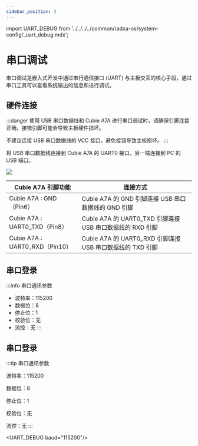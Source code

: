 ```yaml
---
sidebar_position: 3
---
```


import UART_DEBUG from '../../../../common/radxa-os/system-config/\_uart_debug.mdx';

# 串口调试

串口调试是嵌入式开发中通过串行通信接口 (UART) 与主板交互的核心手段，通过串口工具可以查看系统输出的信息和进行调试。

## 硬件连接

:::danger
使用 USB 串口数据线和 Cubie A7A 进行串口调试时，请确保引脚连接正确，接错引脚可能会导致主板硬件损坏。

不建议连接 USB 串口数据线的 VCC 接口，避免接错导致主板损坏。
:::

将 USB 串口数据线连接到 Cubie A7A 的 UART0 接口，另一端连接到 PC 的 USB 端口。

<div style={{textAlign: 'center'}}>
  <img src="/img/cubie/a7a/a7a-uart.webp" style={{width: '100%', maxWidth: '1200px'}} />
</div>

| Cubie A7A 引脚功能             | 连接方式                                                  |
| ------------------------------ | --------------------------------------------------------- |
| Cubie A7A : GND（Pin6）        | Cubie A7A 的 GND 引脚连接 USB 串口数据线的 GND 引脚       |
| Cubie A7A : UART0_TXD（Pin8）  | Cubie A7A 的 UART0_TXD 引脚连接 USB 串口数据线的 RXD 引脚 |
| Cubie A7A : UART0_RXD（Pin10） | Cubie A7A 的 UART0_RXD 引脚连接 USB 串口数据线的 TXD 引脚 |

## 串口登录

:::info
串口通讯参数

- 波特率：115200
- 数据位：8
- 停止位：1
- 校验位：无
- 流控：无
  :::

## 串口登录

:::tip 串口通讯参数

波特率：115200

数据位：8

停止位：1

校验位：无

流控：无
:::

<UART_DEBUG baud="115200"/>
